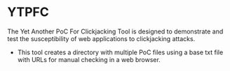 # YTPFC
The Yet Another PoC For Clickjacking Tool is designed to demonstrate and test the susceptibility of web applications to clickjacking attacks. 

- This tool creates a directory with multiple PoC files using a base txt file with URLs for manual checking in a web browser.
